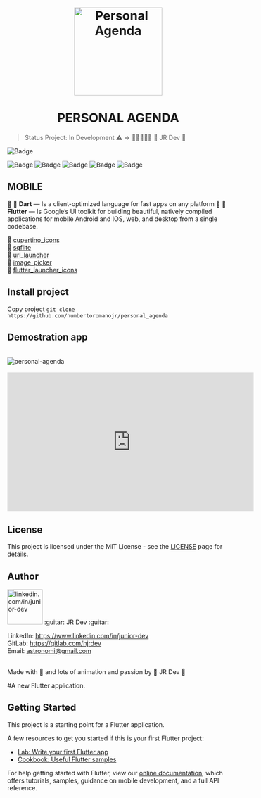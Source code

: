 <h1 align="center">
  <img src="https://i.ibb.co/Z8Y1SKD/launcher-icon.png" width="200" alt="Personal Agenda" border="0">
<br />
<br />
PERSONAL AGENDA
</h1>

> Status Project: In Development :warning: => :construction::construction::construction::construction::construction:
> :guitar: JR Dev :guitar:

![Badge](https://img.shields.io/static/v1?label=flutter&message=FrameWork&color=blue&style=for-the-badge&logo=FLUTTER)

![Badge](https://img.shields.io/github/issues/humbertoromanojr/personal_agenda?logo=visual-studio-code&style=plastic&logo=appveyor)
![Badge](https://img.shields.io/github/forks/humbertoromanojr/personal_agenda)
![Badge](https://img.shields.io/github/stars/humbertoromanojr/personal_agenda)
![Badge](https://img.shields.io/github/license/humbertoromanojr/personal_agenda)
![Badge](https://img.shields.io/twitter/url?url=https%3A%2F%2Fgithub.com%2Fhumbertoromanojr%2Fpersonal_agenda)

## MOBILE

:dart: :blue_heart: **Dart** — Is a client-optimized language for fast apps on any platform
:dart: :blue_heart: **Flutter** — Is Google’s UI toolkit for building beautiful, natively compiled applications for mobile Android and IOS, web, and desktop from a single codebase.

:dart: [cupertino_icons](https://pub.dev/packages/cupertino_icons) <br>
:dart: [sqflite](https://pub.dev/packages/sqflite) <br>
:dart: [url_launcher](https://pub.dev/packages/url_launcher) <br>
:dart: [image_picker](https://pub.dev/packages/image_picker) <br>
:dart: [flutter_launcher_icons](https://pub.dev/packages/flutter_launcher_icons) <br>

## Install project

Copy project
`git clone https://github.com/humbertoromanojr/personal_agenda`

## Demostration app

<br>
  <img src="https://i.ibb.co/W3MzhzY/personal-agenda.png" alt="personal-agenda" border="0">
<br>
<br>
<iframe width="560" height="315" src="https://www.youtube.com/embed/A6Wyv4YgKx8" title="YouTube video player" frameborder="0" allow="accelerometer; autoplay; clipboard-write; encrypted-media; gyroscope; picture-in-picture" allowfullscreen></iframe>

## License

This project is licensed under the MIT License - see the [LICENSE](https://opensource.org/licenses/MIT) page for details.

## Author

<img src="https://avatars1.githubusercontent.com/u/6500430?s=460&u=42d7e22fa1c77b061505fe1cfc3fcaa3e2a4d1e5&v=4" width="80" alt="linkedin.com/in/junior-dev">
:guitar: JR Dev :guitar:
<br />

LinkedIn: https://www.linkedin.com/in/junior-dev <br />
GitLab: https://gitlab.com/hjrdev <br />
Email: astronomi@gmail.com <br />
<br />

Made with :blue_heart: and lots of animation and passion by :guitar: JR Dev :guitar:

#A new Flutter application.

## Getting Started

This project is a starting point for a Flutter application.

A few resources to get you started if this is your first Flutter project:

- [Lab: Write your first Flutter app](https://flutter.dev/docs/get-started/codelab)
- [Cookbook: Useful Flutter samples](https://flutter.dev/docs/cookbook)

For help getting started with Flutter, view our
[online documentation](https://flutter.dev/docs), which offers tutorials,
samples, guidance on mobile development, and a full API reference.
